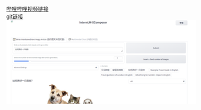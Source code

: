 [哔哩哔哩视频链接](https://www.bilibili.com/video/BV1Ci4y1z72H/?spm_id_from=333.788&vd_source=830b7af6ec25a6246b75401107901799)  
[git链接](https://github.com/InternLM/tutorial/blob/c4a5fdcffafb290fc44d9eabb249a253c8fd64a1/helloworld/hello_world.md#6-%E8%AF%BE%E5%90%8E%E4%BD%9C%E4%B8%9A)  
![作业展示](/Image%20archive/internlm-xcomposer-7b效果展示.png)

